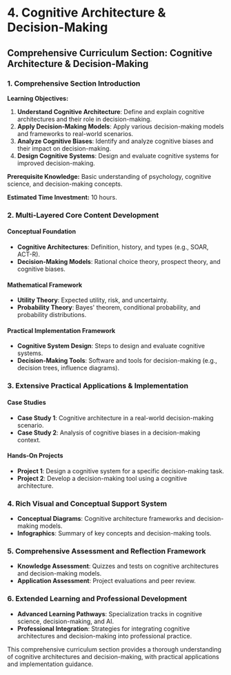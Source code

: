 # 4. Cognitive Architecture & Decision-Making

## Comprehensive Curriculum Section: Cognitive Architecture & Decision-Making

### 1. Comprehensive Section Introduction

**Learning Objectives:**

1. **Understand Cognitive Architecture**: Define and explain cognitive architectures and their role in decision-making.
2. **Apply Decision-Making Models**: Apply various decision-making models and frameworks to real-world scenarios.
3. **Analyze Cognitive Biases**: Identify and analyze cognitive biases and their impact on decision-making.
4. **Design Cognitive Systems**: Design and evaluate cognitive systems for improved decision-making.

**Prerequisite Knowledge:** Basic understanding of psychology, cognitive science, and decision-making concepts.

**Estimated Time Investment:** 10 hours.

### 2. Multi-Layered Core Content Development

#### Conceptual Foundation

* **Cognitive Architectures**: Definition, history, and types (e.g., SOAR, ACT-R).
* **Decision-Making Models**: Rational choice theory, prospect theory, and cognitive biases.

#### Mathematical Framework

* **Utility Theory**: Expected utility, risk, and uncertainty.
* **Probability Theory**: Bayes' theorem, conditional probability, and probability distributions.

#### Practical Implementation Framework

* **Cognitive System Design**: Steps to design and evaluate cognitive systems.
* **Decision-Making Tools**: Software and tools for decision-making (e.g., decision trees, influence diagrams).

### 3. Extensive Practical Applications & Implementation

#### Case Studies

* **Case Study 1**: Cognitive architecture in a real-world decision-making scenario.
* **Case Study 2**: Analysis of cognitive biases in a decision-making context.

#### Hands-On Projects

* **Project 1**: Design a cognitive system for a specific decision-making task.
* **Project 2**: Develop a decision-making tool using a cognitive architecture.

### 4. Rich Visual and Conceptual Support System

* **Conceptual Diagrams**: Cognitive architecture frameworks and decision-making models.
* **Infographics**: Summary of key concepts and decision-making tools.

### 5. Comprehensive Assessment and Reflection Framework

* **Knowledge Assessment**: Quizzes and tests on cognitive architectures and decision-making models.
* **Application Assessment**: Project evaluations and peer review.

### 6. Extended Learning and Professional Development

* **Advanced Learning Pathways**: Specialization tracks in cognitive science, decision-making, and AI.
* **Professional Integration**: Strategies for integrating cognitive architectures and decision-making into professional practice.

This comprehensive curriculum section provides a thorough understanding of cognitive architectures and decision-making, with practical applications and implementation guidance.